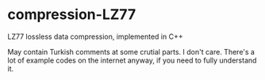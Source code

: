 # compression-LZ77
LZ77 lossless data compression, implemented in C++

May contain Turkish comments at some crutial parts. I don't care. There's a lot of 
example codes on the internet anyway, if you need to fully understand it.
